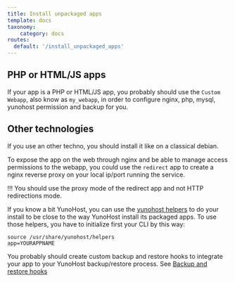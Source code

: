 ```yaml
---
title: Install unpackaged apps
template: docs
taxonomy:
    category: docs
routes:
  default: '/install_unpackaged_apps'
---
```



## PHP or HTML/JS apps
If your app is a PHP or HTML/JS app, you probably should use the `Custom Webapp`, also know as `my_webapp`, in order to configure nginx, php, mysql, yunohost permission and backup for you.

## Other technologies

If you use an other techno, you should install it like on a classical debian.

To expose the app on the web through nginx and be able to manage access permissions to the webapp, you could use the `redirect` app to create a nginx reverse proxy on your local ip/port running the service.

!!! You should use the proxy mode of the redirect app and not HTTP redirections mode.

If you know a bit YunoHost, you can use the [yunohost helpers](/helpers) to do your install to be close to the way YunoHost install its packaged apps. To use those helpers, you have to initialize first your CLI by this way:

```
source /usr/share/yunohost/helpers
app=YOURAPPNAME
```

You probably should create custom backup and restore hooks to integrate your app to your YunoHost backup/restore process. See [Backup and restore hooks]()
